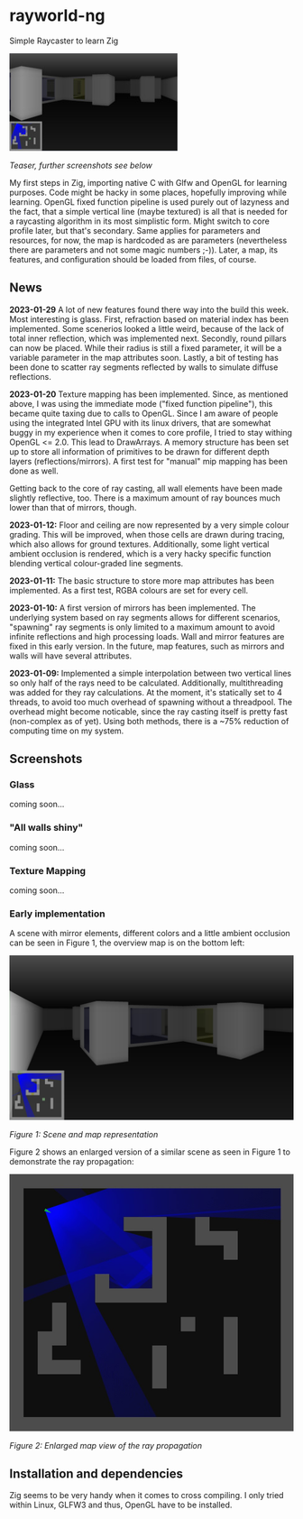 # rayworld-ng
Simple Raycaster to learn Zig

![teaser](screenshots/teaser.jpg?raw=true)

*Teaser, further screenshots see below*

My first steps in Zig, importing native C with Glfw and OpenGL for learning purposes. Code might be hacky in some places, hopefully improving while learning. OpenGL fixed function pipeline is used purely out of lazyness and the fact, that a simple vertical line (maybe textured) is all that is needed for a raycasting algorithm in its most simplistic form. Might switch to core profile later, but that's secondary. Same applies for parameters and resources, for now, the map is hardcoded as are parameters (nevertheless there are parameters and not some magic numbers ;-)). Later, a map, its features, and configuration should be loaded from files, of course.

## News
**2023-01-29** A lot of new features found there way into the build this week. Most interesting is glass. First, refraction based on material index has been implemented. Some scenerios looked a little weird, because of the lack of total inner reflection, which was implemented next. Secondly, round pillars can now be placed. While their radius is still a fixed parameter, it will be a variable parameter in the map attributes soon. Lastly, a bit of testing has been done to scatter ray segments reflected by walls to simulate diffuse reflections.

**2023-01-20** Texture mapping has been implemented. Since, as mentioned above, I was using the immediate mode ("fixed function pipeline"), this became quite taxing due to calls to OpenGL. Since I am aware of people using the integrated Intel GPU with its linux drivers, that are somewhat buggy in my experience when it comes to core profile, I tried to stay withing OpenGL <= 2.0. This lead to DrawArrays. A memory structure has been set up to store all information of primitives to be drawn for different depth layers (reflections/mirrors). A first test for "manual" mip mapping has been done as well.

Getting back to the core of ray casting, all wall elements have been made slightly reflective, too. There is a maximum amount of ray bounces much lower than that of mirrors, though.

**2023-01-12:** Floor and ceiling are now represented by a very simple colour grading. This will be improved, when those cells are drawn during tracing, which also allows for ground textures. Additionally, some light vertical ambient occlusion is rendered, which is a very hacky specific function blending vertical colour-graded line segments.

**2023-01-11:** The basic structure to store more map attributes has been implemented. As a first test, RGBA colours are set for every cell.

**2023-01-10:** A first version of mirrors has been implemented. The underlying system based on ray segments allows for different scenarios, "spawning" ray segments is only limited to a maximum amount to avoid infinite reflections and high processing loads. Wall and mirror features are fixed in this early version. In the future, map features, such as mirrors and walls will have several attributes.

**2023-01-09:** Implemented a simple interpolation between two vertical lines so only half of the rays need to be calculated. Additionally, multithreading was added for they ray calculations. At the moment, it's statically set to 4 threads, to avoid too much overhead of spawning without a threadpool. The overhead might become noticable, since the ray casting itself is pretty fast (non-complex as of yet). Using both methods, there is a ~75% reduction of computing time on my system.

## Screenshots

### Glass
coming soon...

### "All walls shiny"
coming soon...

### Texture Mapping
coming soon...

### Early implementation

A scene with mirror elements, different colors and a little ambient occlusion can be seen in Figure 1,
the overview map is on the bottom left:

![scene](screenshots/scene_01.jpg?raw=true)

*Figure 1: Scene and map representation*

Figure 2 shows an enlarged version of a similar scene as seen in Figure 1 to demonstrate the ray propagation:

![map](screenshots/map.jpg?raw=true)

*Figure 2: Enlarged map view of the ray propagation*

## Installation and dependencies

Zig seems to be very handy when it comes to cross compiling. I only tried within Linux, GLFW3 and thus, OpenGL have to be installed.

<!-- ## Performance measurements -->

<!-- There is a tiny measurement tool build in. -->
<!-- Raycasting is done on CPU, which is an old 4790K underclocked (yes, underclocked :-) ) @3.8GHz. -->
<!-- The algorithm is single-threaded for now. My stats are as follows: -->
<!-- ### debug -->
<!-- Raycasting: ~2.8ms (@ ~3000 measurements, i.e. frames)\ -->
<!-- Rendering: ~0.96ms (@ ~3000 measurements, i.e. frames) -->

<!-- ### release-safe -->
<!-- Raycasting: ~1.22ms (@ ~2860 measurements, i.e. frames)\ -->
<!-- Rendering:  ~0.41ms (@ ~2860 measurements, i.e. frames)  -->

<!-- ### release-fast -->
<!-- Raycasting: ~0.97ms (@ ~4700 measurements, i.e. frames)\ -->
<!-- Rendering:  ~0.43ms (@ ~4700 measurements, i.e. frames) -->


